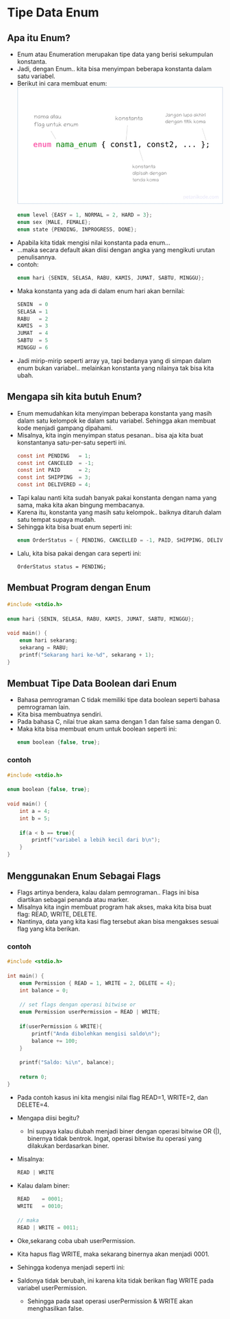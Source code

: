 # Tipe Data Enum
## Apa itu Enum?
- Enum atau Enumeration merupakan tipe data yang berisi sekumpulan konstanta.
- Jadi, dengan Enum.. kita bisa menyimpan beberapa konstanta dalam satu variabel.
- Berikut ini cara membuat enum:
  ![alt text](docs/images/image-1.png)
  ```c
  enum level {EASY = 1, NORMAL = 2, HARD = 3};
  enum sex {MALE, FEMALE};
  enum state {PENDING, INPROGRESS, DONE};
  ```
- Apabila kita tidak mengisi nilai konstanta pada enum…
- …maka secara default akan diisi dengan angka yang mengikuti urutan penulisannya.
- contoh:
  ```c
  enum hari {SENIN, SELASA, RABU, KAMIS, JUMAT, SABTU, MINGGU};
  ```
- Maka konstanta yang ada di dalam enum hari akan bernilai:
  ```c
  SENIN  = 0
  SELASA = 1
  RABU   = 2
  KAMIS  = 3
  JUMAT  = 4
  SABTU  = 5
  MINGGU = 6
  ```
- Jadi mirip-mirip seperti array ya, tapi bedanya yang di simpan dalam enum bukan variabel.. melainkan konstanta yang nilainya tak bisa kita ubah.

## Mengapa sih kita butuh Enum?
- Enum memudahkan kita menyimpan beberapa konstanta yang masih dalam satu kelompok ke dalam satu variabel. Sehingga akan membuat kode menjadi gampang dipahami.
- Misalnya, kita ingin menyimpan status pesanan.. bisa aja kita buat konstantanya satu-per-satu seperti ini.
  ```c
  const int PENDING   = 1;
  const int CANCELED  = -1;
  const int PAID      = 2;
  const int SHIPPING  = 3;
  const int DELIVERED = 4;
  ```
- Tapi kalau nanti kita sudah banyak pakai konstanta dengan nama yang sama, maka kita akan bingung membacanya.
- Karena itu, konstanta yang masih satu kelompok.. baiknya ditaruh dalam satu tempat supaya mudah.
- Sehingga kita bisa buat enum seperti ini:
  ```c
  enum OrderStatus = { PENDING, CANCELLED = -1, PAID, SHIPPING, DELIVERED };
  ```
- Lalu, kita bisa pakai dengan cara seperti ini:
  ```
  OrderStatus status = PENDING;
  ```

## Membuat Program dengan Enum
```c
#include <stdio.h>

enum hari {SENIN, SELASA, RABU, KAMIS, JUMAT, SABTU, MINGGU};

void main() {
    enum hari sekarang;
    sekarang = RABU;
    printf("Sekarang hari ke-%d", sekarang + 1);
}
```

## Membuat Tipe Data Boolean dari Enum
- Bahasa pemrograman C tidak memiliki tipe data boolean seperti bahasa pemrograman lain.
- Kita bisa membuatnya sendiri.
- Pada bahasa C, nilai true akan sama dengan 1 dan false sama dengan 0.
- Maka kita bisa membuat enum untuk boolean seperti ini:
  ```c
  enum boolean {false, true};
  ```

### contoh
```c
#include <stdio.h>

enum boolean {false, true};

void main() {
    int a = 4;
    int b = 5;

    if(a < b == true){
        printf("variabel a lebih kecil dari b\n");
    }
}
```

## Menggunakan Enum Sebagai Flags
- Flags artinya bendera, kalau dalam pemrograman.. Flags ini bisa diartikan sebagai penanda atau marker.
- Misalnya kita ingin membuat program hak akses, maka kita bisa buat flag: READ, WRITE, DELETE.
- Nantinya, data yang kita kasi flag tersebut akan bisa mengakses sesuai flag yang kita berikan.

### contoh
```c
#include <stdio.h>

int main() {
    enum Permission { READ = 1, WRITE = 2, DELETE = 4};
    int balance = 0;

    // set flags dengan operasi bitwise or
    enum Permission userPermission = READ | WRITE;

    if(userPermission & WRITE){
        printf("Anda dibolehkan mengisi saldo\n");
        balance += 100;
    }

    printf("Saldo: %i\n", balance);

    return 0;
}
```

- Pada contoh kasus ini kita mengisi nilai flag READ=1, WRITE=2, dan DELETE=4.
- Mengapa diisi begitu?
  - Ini supaya kalau diubah menjadi biner dengan operasi bitwise OR (|), binernya tidak bentrok. Ingat, operasi bitwise itu operasi yang dilakukan berdasarkan biner.
- Misalnya:
  ```c
  READ | WRITE
  ```
- Kalau dalam biner:
  ```c
  READ    = 0001;
  WRITE   = 0010;

  // maka
  READ | WRITE = 0011;
  ```

- Oke,sekarang coba ubah userPermission.
- Kita hapus flag WRITE, maka sekarang binernya akan menjadi 0001.
- Sehingga kodenya menjadi seperti ini:
- Saldonya tidak berubah, ini karena kita tidak berikan flag WRITE pada variabel userPermission.
  - Sehingga pada saat operasi userPermission & WRITE akan menghasilkan false.